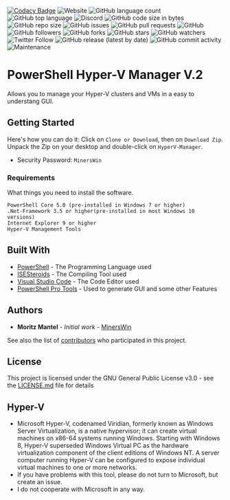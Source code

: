 [![Codacy Badge](https://api.codacy.com/project/badge/Grade/855159d071d643d4920dfbeb7d42ea8a)](https://www.codacy.com/manual/MinersWin/HyperV-Manager?utm_source=github.com&amp;utm_medium=referral&amp;utm_content=MinersWin/HyperV-Manager&amp;utm_campaign=Badge_Grade)
![Website](https://img.shields.io/website?url=https%3A%2F%2Fhyper-v-manager.de)
![GitHub language count](https://img.shields.io/github/languages/count/minerswin/HyperV-Manager)
![GitHub top language](https://img.shields.io/github/languages/top/minerswin/HyperV-Manager)
![Discord](https://img.shields.io/discord/335805058262368256)
![GitHub code size in bytes](https://img.shields.io/github/languages/code-size/minerswin/HyperV-Manager)
![GitHub repo size](https://img.shields.io/github/repo-size/MinersWin/HyperV-Manager)
![GitHub issues](https://img.shields.io/github/issues/minerswin/HyperV-Manager)
![GitHub pull requests](https://img.shields.io/github/issues-pr/minerswin/HyperV-Manager)
![GitHub](https://img.shields.io/github/license/minerswin/HyperV-Manager)
![GitHub followers](https://img.shields.io/github/followers/minerswin?style=social)
![GitHub forks](https://img.shields.io/github/forks/minerswin/HyperV-Manager?style=social)
![GitHub stars](https://img.shields.io/github/stars/minerswin/HyperV-Manager?style=social)
![GitHub watchers](https://img.shields.io/github/watchers/minerswin/HyperV-Manager?style=social)
![Twitter Follow](https://img.shields.io/twitter/follow/minerswins?style=social)
![GitHub release (latest by date)](https://img.shields.io/github/v/release/minerswin/HyperV-Manager)
![GitHub commit activity](https://img.shields.io/github/commit-activity/m/minerswin/HyperV-Manager)
![Maintenance](https://img.shields.io/maintenance/yes/2020)
# PowerShell Hyper-V Manager V.2

Allows you to manage your Hyper-V clusters and VMs in a easy to understang GUI.

## Getting Started

Here's how you can do it: Click on ```Clone or Download```, then on ```Download Zip```. Unpack the Zip on your desktop and double-click on ```HyperV-Manager```.
* Security Password: ```MinersWin```

### Requirements

What things you need to install the software.

```
PowerShell Core 5.0 (pre-installed in Windows 7 or higher)
.Net-Framework 3.5 or higher(pre-installed in most Windows 10 versions)
Internet Explorer 9 or higher
Hyper-V Management Tools
```

## Built With

* [PowerShell](https://github.com/PowerShell/PowerShell) - The Programming Language used
* [ISESteroids](http://www.powertheshell.com/isesteroids/) - The Compiling Tool used
* [Visual Studio Code](https://code.visualstudio.com) - The Code Editor used
* [PowerShell Pro Tools](https://ironmansoftware.com/powershell-pro-tools/) - Used to generate GUI and some other Features

## Authors

* **Moritz Mantel** - *Initial work* - [MinersWin](https://github.com/MinersWin)

See also the list of [contributors](https://github.com/MinersWin/HyperV-Manager/contributors) who participated in this project.

## License

This project is licensed under the GNU General Public License v3.0 - see the [LICENSE.md](LICENSE.md) file for details

## Hyper-V

* Microsoft Hyper-V, codenamed Viridian, formerly known as Windows Server Virtualization, is a native hypervisor; it can create virtual machines on x86-64 systems running Windows.      Starting with Windows 8, Hyper-V superseded Windows Virtual PC as the hardware virtualization component of the client editions of Windows NT. A server computer running Hyper-V can    be configured to expose individual virtual machines to one or more networks.
* If you have problems with this tool, please do not turn to Microsoft, but create an issue.
* I do not cooperate with Microsoft in any way.
